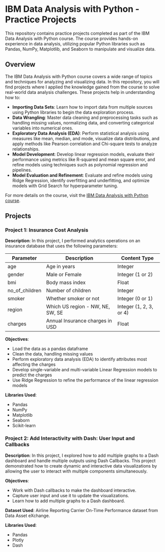 # IBM Data Analysis with Python - Practice Projects
This repository contains practice projects completed as part of the IBM Data Analysis with Python course. The course provides hands-on experience in data analysis, utilizing popular Python libraries such as Pandas, NumPy, Matplotlib, and Seaborn to manipulate and visualize data.

## Overview
The IBM Data Analysis with Python course covers a wide range of topics and techniques for analyzing and visualizing data. In this repository, you will find projects where I applied the knowledge gained from the course to solve real-world data analysis challenges. These projects help in understanding how to:

- **Importing Data Sets**: Learn how to import data from multiple sources using Python libraries to begin the data exploration process.
- **Data Wrangling**: Master data cleaning and preprocessing tasks such as handling missing values, normalizing data, and converting categorical variables into numerical ones.
- **Exploratory Data Analysis (EDA)**: Perform statistical analysis using measures like mean, median, and mode, visualize data distributions, and apply methods like Pearson correlation and Chi-square tests to analyze relationships.
- **Model Development**: Develop linear regression models, evaluate their performance using metrics like R-squared and mean square error, and refine models using techniques such as polynomial regression and pipelines.
- **Model Evaluation and Refinement**: Evaluate and refine models using Ridge Regression, identify overfitting and underfitting, and optimize models with Grid Search for hyperparameter tuning.

For more details on the course, visit the [IBM Data Analysis with Python course](https://www.coursera.org/programs/sobma/learn/data-analysis-with-python?authProvider=bancolombia&source=search).

## Projects

### Project 1: Insurance Cost Analysis
**Description**: In this project, I performed analytics operations on an insurance database that uses the following parameters:

| Parameter        | Description                               | Content Type           |
|------------------|-------------------------------------------|------------------------|
| age              | Age in years                              | Integer                |
| gender           | Male or Female                            | Integer (1 or 2)       |
| bmi              | Body mass index                           | Float                  |
| no_of_children   | Number of children                        | Integer                |
| smoker           | Whether smoker or not                     | Integer (0 or 1)       |
| region           | Which US region - NW, NE, SW, SE          | Integer (1, 2, 3, or 4)|
| charges          | Annual Insurance charges in USD           | Float                  |

**Objectives**:
- Load the data as a pandas dataframe
- Clean the data, handling missing values
- Perform exploratory data analysis (EDA) to identify attributes most affecting the charges
- Develop single-variable and multi-variable Linear Regression models to predict the charges
- Use Ridge Regression to refine the performance of the linear regression models

**Libraries Used**:
- Pandas
- NumPy
- Matplotlib
- Seaborn
- Scikit-learn

### Project 2: Add Interactivity with Dash: User Input and Callbacks
**Description**:
In this project, I explored how to add multiple graphs to a Dash dashboard and handle multiple outputs using Dash Callbacks. This project demonstrated how to create dynamic and interactive data visualizations by allowing the user to interact with multiple components simultaneously.

**Objectives**:
- Work with Dash callbacks to make the dashboard interactive.
- Capture user input and use it to update the visualizations.
- Learn how to add multiple graphs to a Dash dashboard.

**Dataset Used**:
Airline Reporting Carrier On-Time Performance dataset from Data Asset eXchange.

**Libraries Used**:
- Pandas
- Plotly
- Dash

